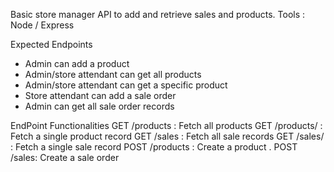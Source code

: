 Basic store manager API to add and retrieve sales and products.
Tools : Node / Express

Expected Endpoints
* Admin can add a product
* Admin/store attendant can get all products
* Admin/store attendant can get a specific product
* Store attendant can add a sale order
* Admin can get all sale order records

EndPoint  Functionalities
GET /products  :  Fetch all products
GET /products/<productId> :  Fetch a single product record
GET /sales :  Fetch all sale records
GET /sales/<saleId> : Fetch a single sale record
POST /products : Create a product .
POST /sales:   Create a sale order
